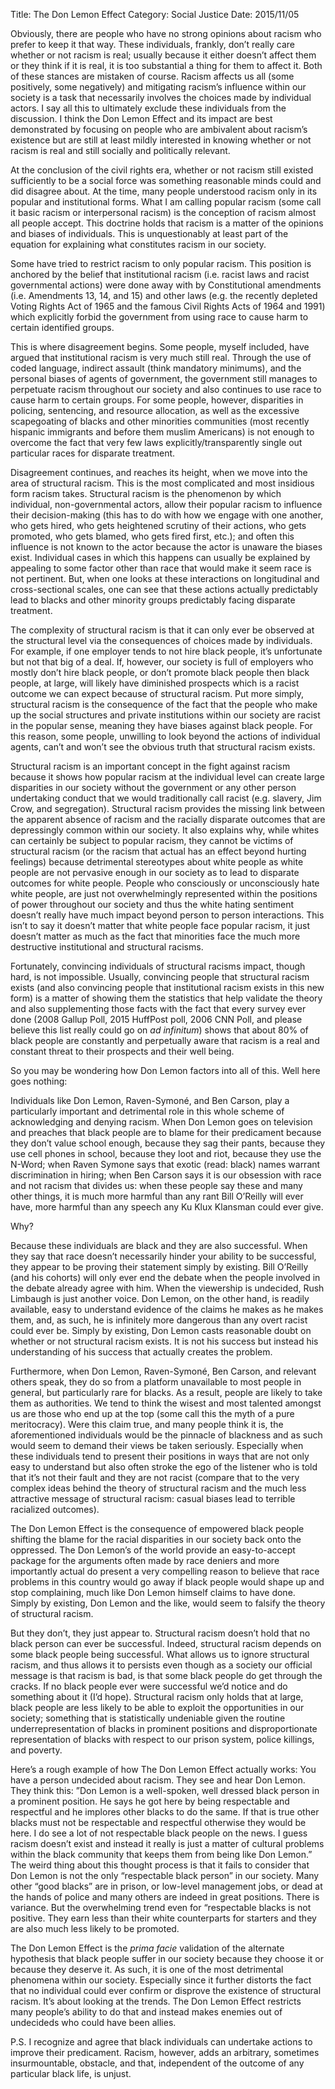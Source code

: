 Title: The Don Lemon Effect
Category: Social Justice
Date: 2015/11/05

Obviously, there are people who have no strong opinions about racism who prefer to keep it that way. These individuals, frankly, don’t really care whether or not racism is real; usually because it either doesn’t affect them or they think if it is real, it is too substantial a thing for them to affect it. Both of these stances are mistaken of course. Racism affects us all (some positively, some negatively) and mitigating racism’s influence within our society is a task that necessarily involves the choices made by individual actors. I say all this to ultimately exclude these individuals from the discussion. I think the Don Lemon Effect and its impact are best demonstrated by focusing on people who are ambivalent about racism’s existence but are still at least mildly interested in knowing whether or not racism is real and still socially and politically relevant.

At the conclusion of the civil rights era, whether or not racism still existed sufficiently to be a social force was something reasonable minds could and did disagree about. At the time, many people understood racism only in its popular and institutional forms. What I am calling popular racism (some call it basic racism or interpersonal racism) is the conception of racism almost all people accept. This doctrine holds that racism is a matter of the opinions and biases of individuals. This is unquestionably at least part of the equation for explaining what constitutes racism in our society.

Some have tried to restrict racism to only popular racism. This position is anchored by the belief that institutional racism (i.e. racist laws and racist governmental actions) were done away with by Constitutional amendments (i.e. Amendments 13, 14, and 15) and other laws (e.g. the recently depleted Voting Rights Act of 1965 and the famous Civil Rights Acts of 1964 and 1991) which explicitly forbid the government from using race to cause harm to certain identified groups. 

This is where disagreement begins. Some people, myself included, have argued that institutional racism is very much still real. Through the use of coded language, indirect assault (think mandatory minimums), and the personal biases of agents of government, the government still manages to perpetuate racism throughout our society and also continues to use race to cause harm to certain groups. For some people, however, disparities in policing, sentencing, and resource allocation, as well as the excessive scapegoating of blacks and other minorities communities (most recently hispanic immigrants and before them muslim Americans) is not enough to overcome the fact that very few laws explicitly/transparently single out particular races for disparate treatment.

Disagreement continues, and reaches its height, when we move into the area of structural racism. This is the most complicated and most insidious form racism takes. Structural racism is the phenomenon by which individual, non-governmental actors, allow their popular racism to influence their decision-making (this has to do with how we engage with one another, who gets hired, who gets heightened scrutiny of their actions, who gets promoted, who gets blamed, who gets fired first, etc.); and often this influence is not known to the actor because the actor is unaware the biases exist. Individual cases in which this happens can usually be explained by appealing to some factor other than race that would make it seem race is not pertinent. But, when one looks at these interactions on longitudinal and cross-sectional scales, one can see that these actions actually predictably lead to blacks and other minority groups predictably facing disparate treatment. 

The complexity of structural racism is that it can only ever be observed at the structural level via the consequences of choices made by individuals. For example, if one employer tends to not hire black people, it’s unfortunate but not that big of a deal. If, however, our society is full of employers who mostly don’t hire black people, or don’t promote black people then black people, at large, will likely have diminished prospects which is a racist outcome we can expect because of structural racism. Put more simply, structural racism is the consequence of the fact that the people who make up the social structures and private institutions within our society are racist in the popular sense, meaning they have biases against black people. For this reason, some people, unwilling to look beyond the actions of individual agents, can’t and won’t see the obvious truth that structural racism exists.

Structural racism is an important concept in the fight against racism because it shows how popular racism at the individual level can create large disparities in our society without the government or any other person undertaking conduct that we would traditionally call racist (e.g. slavery, Jim Crow, and segregation). Structural racism provides the missing link between the apparent absence of racism and the racially disparate outcomes that are depressingly common within our society. It also explains why, while whites can certainly be subject to popular racism, they cannot be victims of structural racism (or the racism that actual has an effect beyond hurting feelings) because detrimental stereotypes about white people as white people are not pervasive enough in our society as to lead to disparate outcomes for white people. People who consciously or unconsciously hate white people, are just not overwhelmingly represented within the positions of power throughout our society and thus the white hating sentiment doesn’t really have much impact beyond person to person interactions. This isn’t to say it doesn’t matter that white people face popular racism, it just doesn’t matter as much as the fact that minorities face the much more destructive institutional and structural racisms.

Fortunately, convincing individuals of structural racisms impact, though hard, is not impossible. Usually, convincing people that structural racism exists (and also convincing people that institutional racism exists in this new form) is a matter of showing them the statistics that help validate the theory and also supplementing those facts with the fact that every survey ever done (2008 Gallup Poll, 2015 HuffPost poll, 2006 CNN Poll, and please believe this list really could go on *ad infinitum*) shows that about 80% of black people are constantly and perpetually aware that racism is a real and constant threat to their prospects and their well being.

So you may be wondering how Don Lemon factors into all of this. Well here goes nothing:

Individuals like Don Lemon, Raven-Symoné, and Ben Carson, play a particularly important and detrimental role in this whole scheme of acknowledging and denying racism. When Don Lemon goes on television and preaches that black people are to blame for their predicament because they don’t value school enough, because they sag their pants, because they use cell phones in school, because they loot and riot, because they use the N-Word; when Raven Symone says that exotic (read: black) names warrant discrimination in hiring; when Ben Carson says it is our obsession with race and not racism that divides us: when these people say these and many other things, it is much more harmful than any rant Bill O’Reilly will ever have, more harmful than any speech any Ku Klux Klansman could ever give.

Why?

Because these individuals are black and they are also successful. When they say that race doesn’t necessarily hinder your ability to be successful, they appear to be proving their statement simply by existing. Bill O’Reilly (and his cohorts) will only ever end the debate when the people involved in the debate already agree with him. When the viewership is undecided, Rush Limbaugh is just another voice. Don Lemon, on the other hand, is readily available, easy to understand evidence of the claims he makes as he makes them, and, as such, he is infinitely more dangerous than any overt racist could ever be. Simply by existing, Don Lemon casts reasonable doubt on whether or not structural racism exists. It is not his success but instead his understanding of his success that actually creates the problem.

Furthermore, when Don Lemon, Raven-Symoné, Ben Carson, and relevant others speak, they do so from a platform unavailable to most people in general, but particularly rare for blacks. As a result, people are likely to take them as authorities. We tend to think the wisest and most talented amongst us are those who end up at the top (some call this the myth of a pure meritocracy). Were this claim true, and many people think it is, the aforementioned individuals would be the pinnacle of blackness and as such would seem to demand their views be taken seriously. Especially when these individuals tend to present their positions in ways that are not only easy to understand but also often stroke the ego of the listener who is told that it’s not their fault and they are not racist (compare that to the very complex ideas behind the theory of structural racism and the much less attractive message of structural racism: casual biases lead to terrible racialized outcomes).

The Don Lemon Effect is the consequence of empowered black people shifting the blame for the racial disparities in our society back onto the oppressed. The Don Lemon’s of the world provide an easy-to-accept package for the arguments often made by race deniers and more importantly actual do present a very compelling reason to believe that race problems in this country would go away if black people would shape up and stop complaining, much like Don Lemon himself claims to have done. Simply by existing, Don Lemon and the like, would seem to falsify the theory of structural racism.

But they don’t, they just appear to. Structural racism doesn’t hold that no black person can ever be successful. Indeed, structural racism depends on some black people being successful. What allows us to ignore structural racism, and thus allows it to persists even though as a society our official message is that racism is bad, is that some black people do get through the cracks. If no black people ever were successful we’d notice and do something about it (I’d hope). Structural racism only holds that at large, black people are less likely to be able to exploit the opportunities in our society; something that is statistically undeniable given the routine underrepresentation of blacks in prominent positions and disproportionate representation of blacks with respect to our prison system, police killings, and poverty.

Here’s a rough example of how The Don Lemon Effect actually works: You have a person undecided about racism. They see and hear Don Lemon. They think this: ”Don Lemon is a well-spoken, well dressed black person in a prominent position. He says he got here by being respectable and respectful and he implores other blacks to do the same. If that is true other blacks must not be respectable and respectful otherwise they would be here. I do see a lot of not respectable black people on the news. I guess racism doesn’t exist and instead it really is just a matter of cultural problems within the black community that keeps them from being like Don Lemon.” The weird thing about this thought process is that it fails to consider that Don Lemon is not the only “respectable black person” in our society. Many other “good blacks” are in prison, or low-level management jobs, or dead at the hands of police and many others are indeed in great positions. There is variance. But the overwhelming trend even for “respectable blacks is not positive. They earn less than their white counterparts for starters and they are also much less likely to be promoted.

The Don Lemon Effect is the *prima facie* validation of the alternate hypothesis that black people suffer in our society because they choose it or because they deserve it. As such, it is one of the most detrimental phenomena within our society. Especially since it further distorts the fact that no individual could ever confirm or disprove the existence of structural racism. It’s about looking at the trends. The Don Lemon Effect restricts many people’s ability to do that and instead makes enemies out of undecideds who could have been allies.

P.S. I recognize and agree that black individuals can undertake actions to improve their predicament. Racism, however, adds an arbitrary, sometimes insurmountable, obstacle, and that, independent of the outcome of any particular black life, is unjust.


